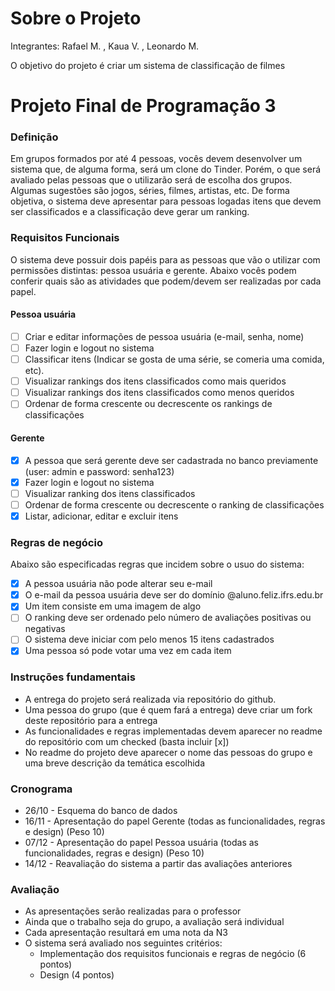 # Sobre o Projeto
Integrantes: Rafael M. , Kaua V. , Leonardo M. 

O objetivo do projeto é criar um sistema de classificação de filmes

# Projeto Final de Programação 3

### Definição
Em grupos formados por até 4 pessoas, vocês devem desenvolver um sistema que, de alguma forma, será um clone do Tinder. Porém, o que será avaliado pelas pessoas que o utilizarão será de escolha dos grupos. Algumas sugestões são jogos, séries, filmes, artistas, etc. De forma objetiva, o sistema deve apresentar para pessoas logadas itens que devem ser classificados e a classificação deve gerar um ranking.

### Requisitos Funcionais
O sistema deve possuir dois papéis para as pessoas que vão o utilizar com permissões distintas: pessoa usuária e gerente. Abaixo vocês podem conferir quais são as atividades que podem/devem ser realizadas por cada papel.

#### Pessoa usuária
- [ ] Criar e editar informações de pessoa usuária (e-mail, senha, nome)
- [ ] Fazer login e logout no sistema
- [ ] Classificar itens (Indicar se gosta de uma série, se comeria uma comida, etc).
- [ ] Visualizar rankings dos itens classificados como mais queridos
- [ ] Visualizar rankings dos itens classificados como menos queridos
- [ ] Ordenar de forma crescente ou decrescente os rankings de classificações

#### Gerente
- [x] A pessoa que será gerente deve ser cadastrada no banco previamente (user: admin e password: senha123)
- [x] Fazer login e logout no sistema
- [ ] Visualizar ranking dos itens classificados
- [ ] Ordenar de forma crescente ou decrescente o ranking de classificações
- [x] Listar, adicionar, editar e excluir itens

### Regras de negócio
Abaixo são especificadas regras que incidem sobre o usuo do sistema:
- [x] A pessoa usuária não pode alterar seu e-mail
- [x] O e-mail da pessoa usuária deve ser do domínio @aluno.feliz.ifrs.edu.br
- [x] Um item consiste em uma imagem de algo
- [ ] O ranking deve ser ordenado pelo número de avaliações positivas ou negativas
- [ ] O sistema deve iniciar com pelo menos 15 itens cadastrados
- [x] Uma pessoa só pode votar uma vez em cada item

### Instruções fundamentais
- A entrega do projeto será realizada via repositório do github.
- Uma pessoa do grupo (que é quem fará a entrega) deve criar um fork deste repositório para a entrega
- As funcionalidades e regras implementadas devem aparecer no readme do repositório com um checked (basta incluir [x])
- No readme do projeto deve aparecer o nome das pessoas do grupo e uma breve descrição da temática escolhida

### Cronograma
- 26/10 - Esquema do banco de dados
- 16/11 - Apresentação do papel Gerente (todas as funcionalidades, regras e design) (Peso 10)
- 07/12 - Apresentação do papel Pessoa usuária (todas as funcionalidades, regras e design) (Peso 10)
- 14/12 - Reavaliação do sistema a partir das avaliações anteriores

### Avaliação
- As apresentações serão realizadas para o professor
- Ainda que o trabalho seja do grupo, a avaliação será individual
- Cada apresentação resultará em uma nota da N3
- O sistema será avaliado nos seguintes critérios:
  - Implementação dos requisitos funcionais e regras de negócio (6 pontos)
  - Design (4 pontos)
